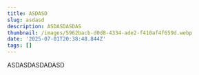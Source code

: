```yaml
---
title: ASDASD
slug: asdasd
description: ASDASDASDAS
thumbnail: /images/5962bacb-d0d8-4334-ade2-f410af4f659d.webp
date: '2025-07-01T20:38:48.844Z'
tags: []
---
```

ASDASDASDADASD
